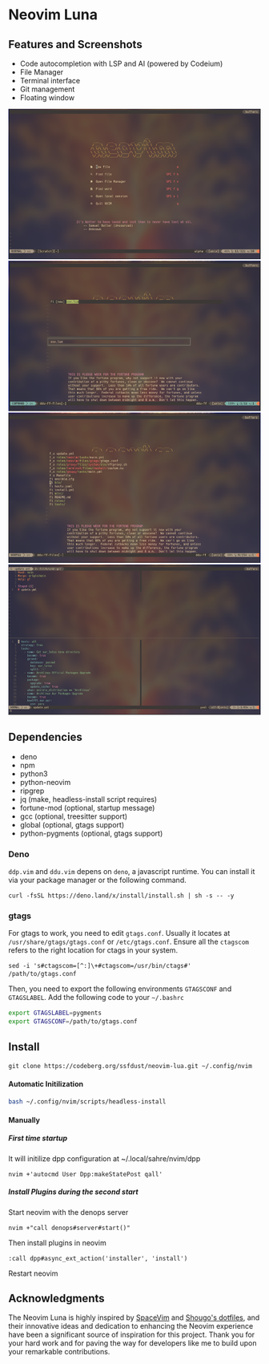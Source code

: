 Neovim Luna
=============

Features and Screenshots
------------

* Code autocompletion with LSP and AI (powered by Codeium)
* File Manager
* Terminal interface
* Git management
* Floating window

<img src="./assets/neovim-homepage.png" height="300" width="550" />
<img src="./assets/neovim-create-file.png" height="300" width="550" />
<img src="./assets/neovim-file-hist.png" height="300" width="550" />
<img src="./assets/neovim-git.png" height="300" width="550" />

Dependencies
-----------

* deno
* npm
* python3
* python-neovim
* ripgrep
* jq (make, headless-install script requires)
* fortune-mod (optional, startup message)
* gcc (optional, treesitter support)
* global (optional, gtags support)
* python-pygments (optional, gtags support)

### Deno

`ddp.vim` and `ddu.vim` depens on `deno`, a javascript runtime. You can install it via your package manager or the following command.
```
curl -fsSL https://deno.land/x/install/install.sh | sh -s -- -y
```

### gtags

For gtags to work, you need to edit `gtags.conf`. Usually it locates at `/usr/share/gtags/gtags.conf` or `/etc/gtags.conf`. Ensure all the `ctagscom` refers to the right location for ctags in your system.

```
sed -i 's#ctagscom=[^:]\+#ctagscom=/usr/bin/ctags#' /path/to/gtags.conf
```

Then, you need to export the following environments `GTAGSCONF` and `GTAGSLABEL`. Add the following code to your `~/.bashrc`

```bash
export GTAGSLABEL=pygments
export GTAGSCONF=/path/to/gtags.conf
```

Install
-----------

```
git clone https://codeberg.org/ssfdust/neovim-lua.git ~/.config/nvim
```

#### Automatic Initilization

```bash
bash ~/.config/nvim/scripts/headless-install
```

#### Manually

##### First time startup

It will initilize dpp configuration at ~/.local/sahre/nvim/dpp

```
nvim +'autocmd User Dpp:makeStatePost qall'
```

##### Install Plugins during the second start

Start neovim with the denops server

```
nvim +"call denops#server#start()"
```

Then install plugins in neovim

```
:call dpp#async_ext_action('installer', 'install')
```

Restart neovim

Acknowledgments
---------------

The Neovim Luna is highly inspired by [SpaceVim](https://spacevim.org/) and [Shougo's dotfiles](https://github.com/Shougo/shougo-s-github), and their innovative ideas and dedication to enhancing the Neovim experience have been a significant source of inspiration for this project. Thank you for your hard work and for paving the way for developers like me to build upon your remarkable contributions.
